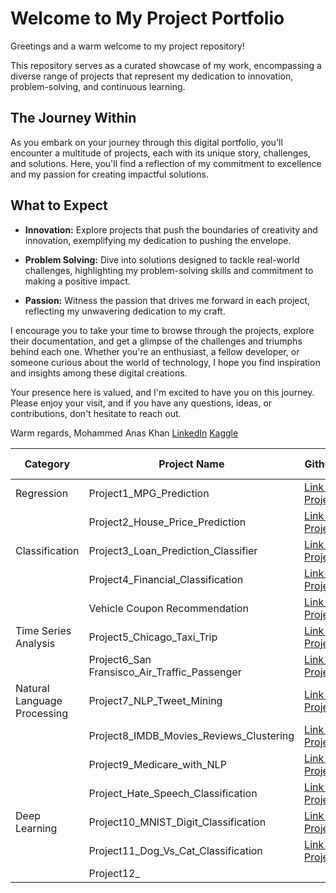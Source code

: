 # Welcome to My Project Portfolio
Greetings and a warm welcome to my project repository!

This repository serves as a curated showcase of my work, encompassing a diverse range of projects that represent my dedication to innovation, problem-solving, and continuous learning.

## The Journey Within
As you embark on your journey through this digital portfolio, you'll encounter a multitude of projects, each with its unique story, challenges, and solutions. Here, you'll find a reflection of my commitment to excellence and my passion for creating impactful solutions.

## What to Expect
- **Innovation:** Explore projects that push the boundaries of creativity and innovation, exemplifying my dedication to pushing the envelope.

- **Problem Solving:** Dive into solutions designed to tackle real-world challenges, highlighting my problem-solving skills and commitment to making a positive impact.

- **Passion:** Witness the passion that drives me forward in each project, reflecting my unwavering dedication to my craft.

I encourage you to take your time to browse through the projects, explore their documentation, and get a glimpse of the challenges and triumphs behind each one. Whether you're an enthusiast, a fellow developer, or someone curious about the world of technology, I hope you find inspiration and insights among these digital creations.

Your presence here is valued, and I'm excited to have you on this journey. Please enjoy your visit, and if you have any questions, ideas, or contributions, don't hesitate to reach out.

Warm regards,
Mohammed Anas Khan [LinkedIn](https://www.linkedin.com/in/mohammed-anas-khan-ab91531a4/) [Kaggle](https://www.kaggle.com/fiq423ubf)


| Category | Project Name | Github | App Link |
|-------|--|-------|----|
| Regression     | Project1_MPG_Prediction | [Link to Project](https://github.com/Makorg123/Project1_MPG_Prediction) | [App Link](https://project1mpgprediction-niemevh59oi.streamlit.app/)
|                | Project2_House_Price_Prediction     | [Link to Project](https://github.com/Makorg123/Project2_House_Price_Prediction) |
| Classification | Project3_Loan_Prediction_Classifier | [Link to Project](https://github.com/Makorg123/Project3_Loan_Prediction_Classifier) |
|                | Project4_Financial_Classification   | [Link to Project](https://github.com/Makorg123/Project4_Financial_Classification) |
|                | Vehicle Coupon Recommendation       | [Link to Project](https://github.com/Makorg123/In_Vehicle_Coupon_Recommendation) |
| Time Series Analysis | Project5_Chicago_Taxi_Trip   | [Link to Project](https://github.com/Makorg123/Project5_Chicago_Taxi_Trips_Time_Series) |
|                | Project6_San Fransisco_Air_Traffic_Passenger |[Link to Project](https://github.com/Makorg123/Project6_Air_Traffic_Passengers_Time_Series/tree/main)|
| Natural Language Processing | Project7_NLP_Tweet_Mining | [Link to Project](https://github.com/Makorg123/Project7_NLP_Tweet_Mining) |
|                | Project8_IMDB_Movies_Reviews_Clustering | [Link to Project](https://github.com/Makorg123/Project8_IMDB_Movies_Reviews_Clustering)|
|                | Project9_Medicare_with_NLP           | [Link to Project](https://github.com/Makorg123/Project9_Medicare_with_NLP) |
|                | Project_Hate_Speech_Classification   | [Link to Project](https://github.com/Makorg123/project_hate_speech_classification_using_deepLearning) |
| Deep Learning  | Project10_MNIST_Digit_Classification | [Link to Project](https://github.com/Makorg123/Project10_MNIST_Digit_Classification)|
|                | Project11_Dog_Vs_Cat_Classification  | [Link to Project](https://github.com/Makorg123/Project11_Dog_Vs_Cat_Classification)|
| | Project12_ |


